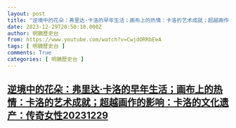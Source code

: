 ```yaml
---
layout: post
title: "逆境中的花朵：弗里达·卡洛的早年生活；画布上的热情：卡洛的艺术成就；超越画作的影响：卡洛的文化遗产：传奇女性20231229"
date: 2023-12-29T20:50:10.000Z
author: 明鏡歷史台
from: https://www.youtube.com/watch?v=CwjdORRbEeA
tags: [ 明鏡歷史台 ]
comments: True
categories: [ 明鏡歷史台 ]
---
```

<!--1703883010000-->
[逆境中的花朵：弗里达·卡洛的早年生活；画布上的热情：卡洛的艺术成就；超越画作的影响：卡洛的文化遗产：传奇女性20231229](https://www.youtube.com/watch?v=CwjdORRbEeA)
------

<div>

</div>
